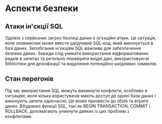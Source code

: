 # Аспекти безпеки

## Атаки ін'єкції SQL

Однією з серйозних загроз безпеці даних є ін'єкційні атаки. Це ситуація, коли зловмисник може ввести шкідливий SQL-код, який виконується в базі даних. Запобігання ін'єкціям SQL важливе для забезпечення безпеки даних. Завжди слід уникати використання відформатованих рядків в запитах та ретельно перевіряти вхідні дані, використовуючи бібліотеки для дезінфікації та видалення потенційно шкідливих символів.

## Стан перегонів

Під час використання SQL можуть виникнути конфлікти, особливо в ситуаціях, коли кілька користувачів мають доступ до однієї бази даних і виконують запити одночасно. Це може призвести до збоїв та втрати даних. Вбудовані функції SQL, такі як BEGIN TRANSACTION, COMMIT і ROLLBACK, допомагають уникнути деяких із цих проблем з конфліктами.
